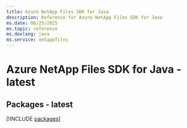 ```yaml
---
title: Azure NetApp Files SDK for Java
description: Reference for Azure NetApp Files SDK for Java
ms.date: 06/25/2025
ms.topic: reference
ms.devlang: java
ms.service: netappfiles
---
```

# Azure NetApp Files SDK for Java - latest
## Packages - latest
[!INCLUDE [packages](netapp-files-index.md)]